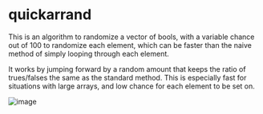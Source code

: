 # quickarrand

This is an algorithm to randomize a vector of bools, with a variable chance out of 100 to randomize each element, which can be faster than the naive method of simply looping through each element.

It works by jumping forward by a random amount that keeps the ratio of trues/falses the same as the standard method. This is especially fast for situations with large arrays, and low chance for each element to be set on.

![image](https://user-images.githubusercontent.com/104919666/176510318-51980e0c-065b-47d4-b006-2a9c41fc68a4.png)
